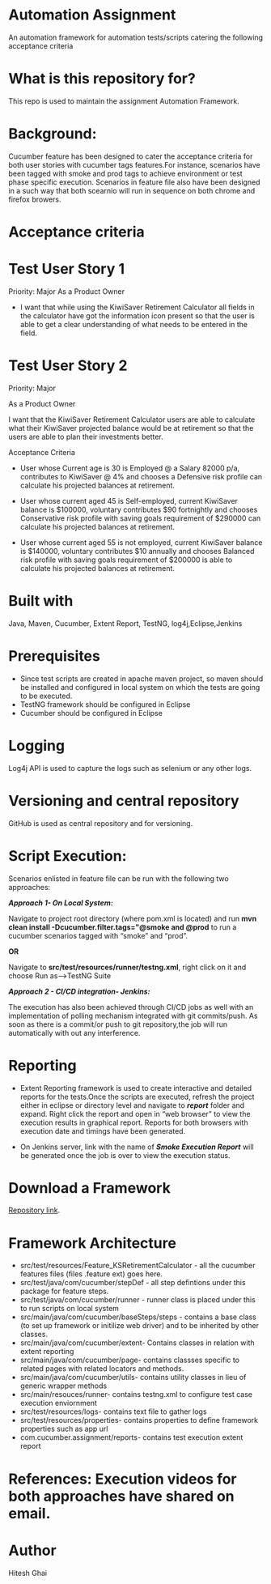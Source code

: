 # Automation Assignment

An automation framework for automation tests/scripts catering the following acceptance criteria


# What is this repository for?

This repo is used to maintain the assignment Automation Framework.

# Background:

Cucumber feature has been designed to cater the acceptance criteria for both user stories with cucumber tags features.For instance, scenarios have been tagged 
with smoke and prod tags to achieve environment or test phase specific execution. Scenarios in feature file also have been designed in a such way that both scearnio will run
in sequence on both chrome and firefox browers.

# Acceptance criteria

# Test User Story 1

Priority: Major
As a Product Owner

- I want that while using the KiwiSaver Retirement Calculator all fields in the calculator have got the information icon present so that the user is able to get a clear
understanding of what needs to be entered in the field.

# Test User Story 2
Priority: Major

As a Product Owner

I want that the KiwiSaver Retirement Calculator users are able to calculate what their KiwiSaver projected balance would be at retirement so that the users are able to 
plan their investments better.

Acceptance Criteria

- User whose Current age is 30 is Employed @ a Salary 82000 p/a, contributes to KiwiSaver @ 4% and chooses a Defensive risk profile can calculate his projected balances at retirement.

- User whose current aged 45 is Self-employed, current KiwiSaver balance is $100000, voluntary contributes $90 fortnightly and chooses Conservative risk profile with saving goals requirement of $290000 can calculate his projected balances at retirement.

- User whose current aged 55 is not employed, current KiwiSaver balance is $140000, voluntary contributes $10 annually and chooses Balanced risk profile with saving goals requirement of $200000 is able to calculate his projected balances at retirement.

# Built with

Java, Maven, Cucumber, Extent Report, TestNG, log4j,Eclipse,Jenkins

# Prerequisites

- Since test scripts are created in apache maven project, so maven should be installed and configured in local system on which the tests are going to be executed.
- TestNG framework should be configured in Eclipse
- Cucumber should be configured in Eclipse

# Logging

Log4j API is used to capture the logs such as selenium or any other logs. 

# Versioning and central repository

GitHub is used as central repository and for versioning.

# Script Execution:

Scenarios enlisted in feature file can be run with the following two approaches:

***Approach 1- On Local System:***

Navigate to project root directory (where pom.xml is located) and run **mvn clean install -Dcucumber.filter.tags="@smoke and @prod** to run a cucumber scenarios tagged with “smoke” and “prod”. 

**OR**

Navigate to **src/test/resources/runner/testng.xml**, right click on it and choose Run as-->TestNG Suite

***Approach 2 - CI/CD integration- Jenkins:***

The execution has also been achieved through CI/CD jobs as well with an implementation of polling mechanism integrated with git commits/push. 
As soon as there is a commit/or push to git repository,the job will run automatically with out any interference.


# Reporting 

- Extent Reporting framework is used to create interactive and detailed reports for the tests.Once the scripts are executed, refresh the project either in eclipse or directory level and navigate to ***report*** folder and expand. Right click the report and open in “web browser” to view the execution results in graphical report. 
Reports for both browsers with execution date and timings have been generated.

- On Jenkins server, link with the name of ***Smoke Execution Report*** will be generated once the job is over to view the execution status.

# Download a Framework

[Repository link](https://github.com/hiteshautomation/Test-Framework.git).

# Framework Architecture

- src/test/resources/Feature_KSRetirementCalculator - all the cucumber features files (files .feature ext) goes here.
- src/test/java/com/cucumber/stepDef - all step defintions under this package for feature steps.
- src/test/java/com/cucumber/runner - runner class is placed under this to run scripts on local system
- src/main/java/com/cucumber/baseSteps/steps - contains a base class (to set up framework or initilize web driver) and to be inherited by other classes.
- src/main/java/com/cucumber/extent- Contains classes in relation with extent reporting
- src/main/java/com/cucumber/page- contains classses specific to related pages with related locators and methods.
- src/main/java/com/cucumber/utils- contains utility classes in lieu of generic wrapper methods
- src/main/resouces/runner- contains testng.xml to configure test case execution enviornment
- src/test/resources/logs- contains text file to gather logs
- src/test/resources/properties- contains properties to define framework properties such as app url
- com.cucumber.assignment/reports- contains test execution extent report

# References: Execution videos for both approaches have shared on email.

# Author
Hitesh Ghai 

